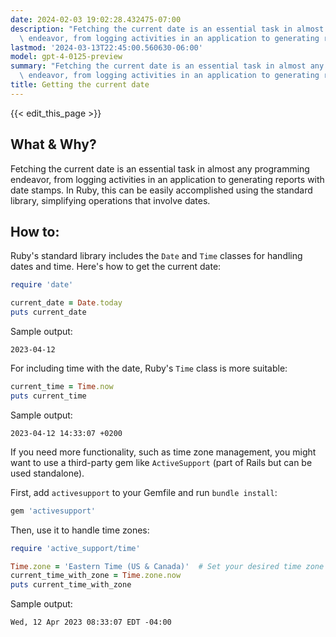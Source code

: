 ```yaml
---
date: 2024-02-03 19:02:28.432475-07:00
description: "Fetching the current date is an essential task in almost any programming\
  \ endeavor, from logging activities in an application to generating reports with\u2026"
lastmod: '2024-03-13T22:45:00.560630-06:00'
model: gpt-4-0125-preview
summary: "Fetching the current date is an essential task in almost any programming\
  \ endeavor, from logging activities in an application to generating reports with\u2026"
title: Getting the current date
---
```


{{< edit_this_page >}}

## What & Why?
Fetching the current date is an essential task in almost any programming endeavor, from logging activities in an application to generating reports with date stamps. In Ruby, this can be easily accomplished using the standard library, simplifying operations that involve dates.

## How to:
Ruby's standard library includes the `Date` and `Time` classes for handling dates and time. Here's how to get the current date:

```ruby
require 'date'

current_date = Date.today
puts current_date
```

Sample output: 
```
2023-04-12
```

For including time with the date, Ruby's `Time` class is more suitable:

```ruby
current_time = Time.now
puts current_time
```

Sample output: 
```
2023-04-12 14:33:07 +0200
```

If you need more functionality, such as time zone management, you might want to use a third-party gem like `ActiveSupport` (part of Rails but can be used standalone).

First, add `activesupport` to your Gemfile and run `bundle install`:

```ruby
gem 'activesupport'
```

Then, use it to handle time zones:

```ruby
require 'active_support/time'

Time.zone = 'Eastern Time (US & Canada)'  # Set your desired time zone
current_time_with_zone = Time.zone.now
puts current_time_with_zone
```

Sample output:
```
Wed, 12 Apr 2023 08:33:07 EDT -04:00
```
